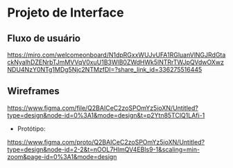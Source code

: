 
# Projeto de Interface


## Fluxo de usuário


https://miro.com/welcomeonboard/N1dpRGxxWUJvUFA1RGluanVlNGJRdGtackNyalhDZENrbTJmMVVqV0xuU1B3WlB0ZWdHWk5lNTRrTWJpQVdwOXwzNDU4NzY0NTg1MDg5Njc2NTMzfDI=?share_link_id=336275516445


## Wireframes

https://www.figma.com/file/Q2BAICeC2zoSPOmYz5ioXN/Untitled?type=design&node-id=0%3A1&mode=design&t=p2Ytn85TClQ1LAfi-1

 - Protótipo:
   
https://www.figma.com/proto/Q2BAICeC2zoSPOmYz5ioXN/Untitled?type=design&node-id=2-2&t=nOOL7HlmQV4EBls9-1&scaling=min-zoom&page-id=0%3A1&mode=design
